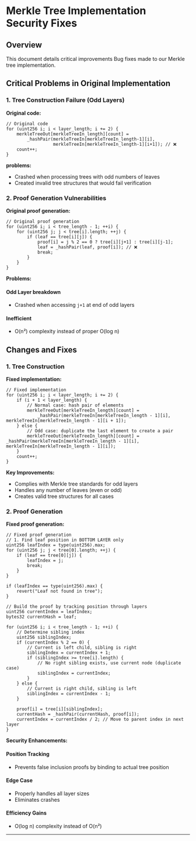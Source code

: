 # Merkle Tree Implementation Security Fixes

## Overview

This document details critical improvements Bug fixes made to our Merkle tree implementation.

## Critical Problems in Original Implementation

### 1. Tree Construction Failure (Odd Layers)

**Original code:**

```solidity
// Original code
for (uint256 i; i < layer_length; i += 2) {
    merkleTreeOut[merkleTreeIn_length][count] =
        _hashPair(merkleTreeIn[merkleTreeIn_length-1][i],
                  merkleTreeIn[merkleTreeIn_length-1][i+1]); // ❌
    count++;
}
```

**problems:**

- Crashed when processing trees with odd numbers of leaves
- Created invalid tree structures that would fail verification

### 2. Proof Generation Vulnerabilities

**Original proof generation:**

```solidity
// Original proof generation
for (uint256 i; i < tree_length - 1; ++i) {
    for (uint256 j; j < tree[i].length; ++j) {
        if (leaf == tree[i][j]) {
            proof[i] = j % 2 == 0 ? tree[i][j+1] : tree[i][j-1];
            leaf = _hashPair(leaf, proof[i]); // ❌
            break;
        }
    }
}
```

**Problems:**

#### Odd Layer breakdown

- Crashed when accessing `j+1` at end of odd layers

#### Inefficient

- O(n²) complexity instead of proper O(log n)

## Changes and Fixes

### 1. Tree Construction

**Fixed implementation:**

```solidity
// Fixed implementation
for (uint256 i; i < layer_length; i += 2) {
    if (i + 1 < layer_length) {
        // Normal case: hash pair of elements
        merkleTreeOut[merkleTreeIn_length][count] =
            _hashPair(merkleTreeIn[merkleTreeIn_length - 1][i], merkleTreeIn[merkleTreeIn_length - 1][i + 1]);
    } else {
        // Odd case: duplicate the last element to create a pair
        merkleTreeOut[merkleTreeIn_length][count] = _hashPair(merkleTreeIn[merkleTreeIn_length - 1][i], merkleTreeIn[merkleTreeIn_length - 1][i]);
    }
    count++;
}
```

**Key Improvements:**

- Complies with Merkle tree standards for odd layers
- Handles any number of leaves (even or odd)
- Creates valid tree structures for all cases

### 2. Proof Generation

**Fixed proof generation:**

```solidity
// Fixed proof generation
// 1. Find leaf position in BOTTOM LAYER only
uint256 leafIndex = type(uint256).max;
for (uint256 j; j < tree[0].length; ++j) {
    if (leaf == tree[0][j]) {
        leafIndex = j;
        break;
    }
}

if (leafIndex == type(uint256).max) {
    revert("Leaf not found in tree");
}

// Build the proof by tracking position through layers
uint256 currentIndex = leafIndex;
bytes32 currentHash = leaf;

for (uint256 i; i < tree_length - 1; ++i) {
    // Determine sibling index
    uint256 siblingIndex;
    if (currentIndex % 2 == 0) {
        // Current is left child, sibling is right
        siblingIndex = currentIndex + 1;
        if (siblingIndex >= tree[i].length) {
            // No right sibling exists, use current node (duplicate case)
            siblingIndex = currentIndex;
        }
    } else {
        // Current is right child, sibling is left
        siblingIndex = currentIndex - 1;
    }

    proof[i] = tree[i][siblingIndex];
    currentHash = _hashPair(currentHash, proof[i]);
    currentIndex = currentIndex / 2; // Move to parent index in next layer
}
```

**Security Enhancements:**

#### Position Tracking

- Prevents false inclusion proofs by binding to actual tree position

#### Edge Case 

- Properly handles all layer sizes
- Eliminates crashes

#### Efficiency Gains

- O(log n) complexity instead of O(n²)
---

